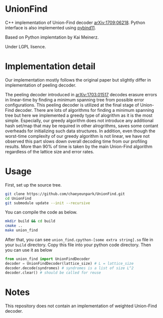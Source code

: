 # UnionFind
C++ implementation of Union-Find decoder [arXiv:1709:06218](https://arxiv.org/abs/1709.06218). 
Python interface is also implemented using [pybind11](https://github.com/pybind/pybind11). 

Based on Python implemtation by Kai Meinerz.

Under LGPL lisence. 


# Implementation detail
Our implementation mostly follows the original paper but slightly differ in implementation of peeling decoder. 

The peeling decoder introduced in [arXiv:1703.01517](https://arxiv.org/abs/1703.01517) decodes erasure errors in linear-time by finding a minimum spanning tree from possible error configurations. This peeling decoder is utilized at the final stage of Union-Find decoder. 
There are lots of algorithms for finding a minimum spanning tree but here we implemented a greedy type of alogrithm as it is the most simple. 
Especially, our greedy algorithm does not introduce any additional hash set/map that may be required in other alrogrithms, saves some contant overheads for initializing such data structures.
In addition, even though the worst-time complexity of our greedy algorithm is not linear, we have not observed this part slows down overall decoding time from our profiling results. More than 90% of time is taken by the main Union-Find algorithm regardless of the lattice size and error rates.

# Usage
First, set up the source tree.
```bash
git clone https://github.com/chaeyeunpark/UnionFind.git
cd UnionFind
git submodule update --init --recursive
```

You can compile the code as below.
```bash
mkdir build && cd build
cmake ..
make union_find
```

After that, you can see `union_find.cpython-[some extra string].so` file in your `build` directory. Copy this file into your python code directory. Then you can use it as below
```python
from union_find import UnionFindDecoder
decoder = UnionFindDecoder(lattice_size) # L = lattice_size
decoder.decode(syndromes) # syndromes is a list of size L^2
decoder.clear() # should be called for reuse
```

# Notes
This repository does not contain an implementation of weighted Union-Find decoder. 
